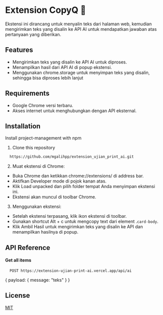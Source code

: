 # Extension CopyQ 👋

Ekstensi ini dirancang untuk menyalin teks dari halaman web, kemudian mengirimkan teks yang disalin ke API AI untuk mendapatkan jawaban atas pertanyaan yang diberikan.

## Features

- Mengirimkan teks yang disalin ke API AI untuk diproses.
- Menampilkan hasil dari API AI di popup ekstensi.
- Menggunakan chrome.storage untuk menyimpan teks yang disalin, sehingga bisa diproses lebih lanjut

## Requirements

- Google Chrome versi terbaru.
- Akses internet untuk menghubungkan dengan API eksternal.

## Installation

Install project-management with npm

1. Clone this repository
```bash
  https://github.com/mgalihpp/extension_ujian_print_ai.git
```

2. Muat ekstensi di Chrome:
- Buka Chrome dan ketikkan chrome://extensions/ di address bar.
- Aktifkan Developer mode di pojok kanan atas.
- Klik Load unpacked dan pilih folder tempat Anda menyimpan ekstensi ini.
- Ekstensi akan muncul di toolbar Chrome.

3. Menggunakan ekstensi:
- Setelah ekstensi terpasang, klik ikon ekstensi di toolbar.
- Gunakan shortcut Alt + c untuk mengcopy text dari element .`card-body`.
- Klik Ambil Hasil untuk mengirimkan teks yang disalin ke API dan menampilkan hasilnya di popup.

## API Reference

#### Get all items

```http
  POST https://extension-ujian-print-ai.vercel.app/api/ai
```

{ payload: { message: "teks" } }

## License

[MIT](https://choosealicense.com/licenses/mit/)

